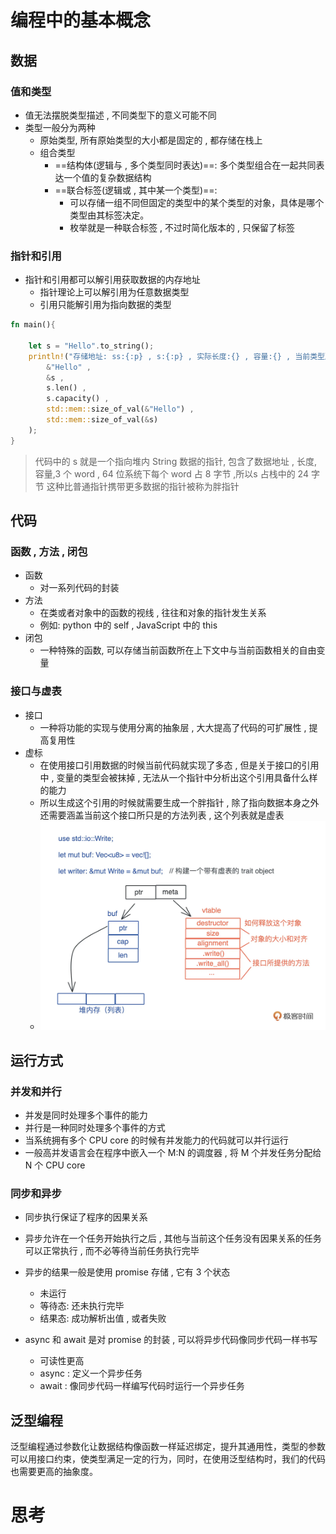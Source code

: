 # 编程中的基本概念

## 数据

### 值和类型
- 值无法摆脱类型描述 , 不同类型下的意义可能不同
- 类型一般分为两种
	- 原始类型, 所有原始类型的大小都是固定的 , 都存储在栈上
	- 组合类型
		- ==结构体(逻辑与 , 多个类型同时表达)==: 多个类型组合在一起共同表达一个值的复杂数据结构
		- ==联合标签(逻辑或 , 其中某一个类型)==: 
			- 可以存储一组不同但固定的类型中的某个类型的对象，具体是哪个类型由其标签决定。
			- 枚举就是一种联合标签 , 不过时简化版本的 , 只保留了标签

### 指针和引用

- 指针和引用都可以解引用获取数据的内存地址
	- 指针理论上可以解引用为任意数据类型
	- 引用只能解引用为指向数据的类型
```rust
fn main(){

    let s = "Hello".to_string();
    println!("存储地址: ss:{:p} , s:{:p} , 实际长度:{} , 容量:{} , 当前类型所占字节数 ss{} , s{}",
        &"Hello" , 
        &s , 
        s.len() , 
        s.capacity() , 
        std::mem::size_of_val(&"Hello") ,
        std::mem::size_of_val(&s) 
    );
}
```
> 代码中的 s 就是一个指向堆内 String 数据的指针, 包含了数据地址 , 长度, 容量,3 个 word , 64 位系统下每个 word 占 8 字节 ,所以s 占栈中的 24 字节
> 这种比普通指针携带更多数据的指针被称为胖指针


## 代码

### 函数 , 方法 , 闭包

- 函数
	- 对一系列代码的封装
- 方法
	- 在类或者对象中的函数的视线 , 往往和对象的指针发生关系
	- 例如: python 中的 self , JavaScript 中的 this
- 闭包
	- 一种特殊的函数, 可以存储当前函数所在上下文中与当前函数相关的自由变量

### 接口与虚表

- 接口
	- 一种将功能的实现与使用分离的抽象层 , 大大提高了代码的可扩展性 , 提高复用性
- 虚标
	- 在使用接口引用数据的时候当前代码就实现了多态 , 但是关于接口的引用中 , 变量的类型会被抹掉 , 无法从一个指针中分析出这个引用具备什么样的能力
	- 所以生成这个引用的时候就需要生成一个胖指针 , 除了指向数据本身之外还需要涵盖当前这个接口所只是的方法列表 , 这个列表就是虚表
	- ![](附件/Pasted%20image%2020240625172909.png)

## 运行方式

### 并发和并行

- 并发是同时处理多个事件的能力
- 并行是一种同时处理多个事件的方式
- 当系统拥有多个 CPU core 的时候有并发能力的代码就可以并行运行
- 一般高并发语言会在程序中嵌入一个 M:N 的调度器 , 将 M 个并发任务分配给 N 个 CPU core

### 同步和异步

- 同步执行保证了程序的因果关系
- 异步允许在一个任务开始执行之后 , 其他与当前这个任务没有因果关系的任务可以正常执行 , 而不必等待当前任务执行完毕

- 异步的结果一般是使用 promise 存储 , 它有 3 个状态
	- 未运行
	- 等待态: 还未执行完毕
	- 结果态: 成功解析出值 , 或者失败

- async 和 await 是对 promise 的封装 , 可以将异步代码像同步代码一样书写
	- 可读性更高
	- async : 定义一个异步任务
	- await : 像同步代码一样编写代码时运行一个异步任务


## 泛型编程

泛型编程通过参数化让数据结构像函数一样延迟绑定，提升其通用性，类型的参数可以用接口约束，使类型满足一定的行为，同时，在使用泛型结构时，我们的代码也需要更高的抽象度。


# 思考
